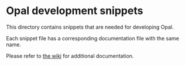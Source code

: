 <!--
SPDX-FileCopyrightText: 2021 Mirian Margiani
SPDX-License-Identifier: GFDL-1.3-or-later
-->

# Opal development snippets

This directory contains snippets that are needed for developing Opal.

Each snippet file has a corresponding documentation file with the same name.

Please refer to [the wiki](TBD) for additional documentation.
